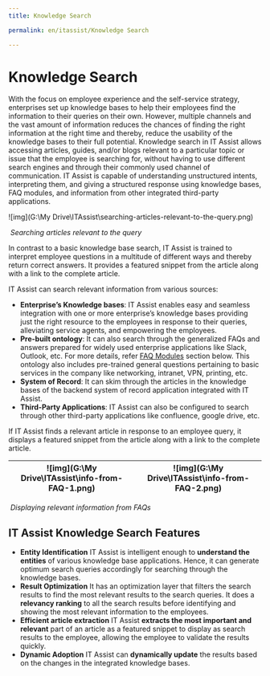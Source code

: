 ```yaml
---
title: Knowledge Search

permalink: en/itassist/Knowledge Search

---
```


# Knowledge Search

With the focus on employee experience and the self-service strategy, enterprises set up knowledge bases to help their employees find the information to their queries on their own. However, multiple channels and the vast amount of information reduces the chances of finding the right information at the right time and thereby, reduce the usability of the knowledge bases to their full potential. Knowledge search in IT Assist allows accessing articles, guides, and/or blogs relevant to a particular topic or issue that the employee is searching for, without having to use different search engines and through their commonly used channel of communication. IT Assist is capable of understanding unstructured intents, interpreting them, and giving a structured response using knowledge bases, FAQ modules, and information from other integrated third-party applications.

![img](G:\My Drive\ITAssist\searching-articles-relevant-to-the-query.png)

​															*Searching articles relevant to the query*

In contrast to a basic knowledge base search, IT Assist is trained to interpret employee questions in a multitude of different ways and thereby return correct answers. It provides a featured snippet from the article along with a link to the complete article. 

IT Assist can search relevant information from various sources:

- **Enterprise’s Knowledge bases**: IT Assist enables easy and seamless integration with one or more enterprise’s knowledge bases providing just the right resource to the employees in response to their queries, alleviating service agents, and empowering the employees.
- **Pre-built ontology**: It can also search through the generalized FAQs and answers prepared for widely used enterprise applications like Slack, Outlook, etc. For more details, refer [FAQ Modules](https://docs.google.com/document/d/1O_NP0HgupKwLae216EHm5madwR-Xk2dO/edit#bookmark=id.v73gh996460q) section below. This ontology also includes pre-trained general questions pertaining to basic services in the company like networking, intranet, VPN, printing, etc. 
- **System of Record**: It can skim through the articles in the knowledge bases of the backend system of record application integrated with IT Assist. 
- **Third-Party Applications**: IT Assist can also be configured to search through other third-party applications like confluence, google drive, etc. 

If IT Assist finds a relevant article in response to an employee query, it displays a featured snippet from the article along with a link to the complete article.

| ![img](G:\My Drive\ITAssist\info-from-FAQ-1.png) | ![img](G:\My Drive\ITAssist\info-from-FAQ-2.png) |
| ------------------------------------------------ | ------------------------------------------------ |

​															*Displaying relevant information from FAQs*

## IT Assist Knowledge Search Features

- **Entity Identification** IT Assist is intelligent enough to **understand the entities** of various knowledge base applications. Hence, it can generate optimum search queries accordingly for searching through the knowledge bases.
- **Result Optimization** It has an optimization layer that filters the search results to find the most relevant results to the search queries. It does a **relevancy ranking** to all the search results before identifying and showing the most relevant information to the employees.
- **Efficient article extraction** IT Assist **extracts the most important and relevant** part of an article as a featured snippet to display as search results to the employee, allowing the employee to validate the results quickly. 
- **Dynamic Adoption** IT Assist can **dynamically update** the results based on the changes in the integrated knowledge bases.
